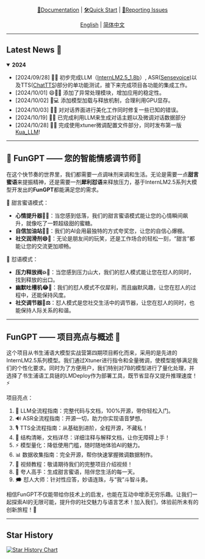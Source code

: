 <div align="center">
  <!-- <img src="Assets/image/FunGPT-logo.svg" width="450"/> -->

[📘Documentation](https://github.com/Alannikos/FunGPT) |
[🛠️Quick Start](https://github.com/Alannikos/FunGPT) |
[🤔Reporting Issues](https://github.com/Alannikos/FunGPT/issues)

  [English](README_en.md) | [简体中文](README_zh.md)
</div>

______________________________________________________________________

## Latest News 🎉

<details open>
<summary><b>2024</b></summary>

- \[2024/09/28\] 👋👋 初步完成LLM（[InternLM2.5_1.8b](https://huggingface.co/internlm/internlm2_5-1_8b-chat)）, ASR([Sensevoice](https://www.modelscope.cn/models/iic/sensevoicesmall))以及TTS([ChatTTS](https://huggingface.co/2Noise/ChatTTS))部分的单功能测试，接下来完成项目各功能的集成工作。
- \[2024/10/01\] 😄🐍✨ 添加了异常处理模块，增加应用的稳定性。
- \[2024/10/02\] 🚀💻 添加模型加载与释放机制，合理利用GPU显存。
- \[2024/10/03\] 🎨🐞 对对话界面进行美化工作同时修复一些已知的错误。
- \[2024/10/19\] 🎉💬 已完成利用LLM来生成对话主题以及微调对话数据部分
- \[2024/10/28\] 🎈🥳 完成使用xtuner微调配置文件部分，同时发布第一版[Kua_LLM](https://huggingface.co/Alannikos768/Kua_LLM)!


</details>

_____________________________________________________________________


## 🌈 FunGPT —— 您的智能情感调节师🍹

在这个快节奏的世界里，我们都需要一点调味剂来调和生活。无论是需要一点**甜言蜜语**来提振精神，还是需要一剂**犀利怼语**来释放压力，基于InternLM2.5系列大模型开发出的**FunGPT**都能满足您的需求。

🍬 甜言蜜语模式：

- **心情提升器🌟✨**：当您感到低落，我们的甜言蜜语模式能让您的心情瞬间飙升，就像吃了一颗超级甜的蜜糖。
- **自信加油站💪🌈**：我们的AI会用最独特的方式夸奖您，让您的自信心爆棚。
- **社交润滑剂😄🤝**：无论是朋友间的玩笑，还是工作场合的轻松一刻，“甜言”都能让您的交流更加顺畅。

🔪 怼语模式：

- **压力释放阀💥😤**：当您感到压力山大，我们的怼人模式能让您在怼人的同时，找到释放的出口。
- **幽默吐槽机😂👅**：我们的怼人模式不仅犀利，而且幽默风趣，让您在怼人的过程中，还能保持风度。
- **社交调节器🤝⚖️**：怼人模式是您社交生活中的调节器，让您在怼人的同时，也能保持人际关系的和谐。
_____________________________________________________________________


## FunGPT —— 项目亮点与概述 🌟

这个项目从书生浦语大模型实战营第四期项目孵化而来，采用的是先进的InternLM2.5系列模型。我们通过Xtuner进行指令和全量微调，使模型能够满足我们的个性化要求。同时为了方便用户，我们特别对7B的模型进行了量化处理，并选择了书生浦语工具链的LMDeploy作为部署工具，既节省显存又提升推理速度！⚡

项目亮点：
  1. 📖 LLM全流程指南：完整代码与文档，100%开源，带你轻松入门。
  2. 🔊 ASR全流程指南：开源一切，助力你实现语音梦想。
  3. 🎙️ TTS全流程指南：从基础到进阶，全程开源，不藏私！
  4. 📂 结构清晰，文档详尽：详细注释与解释文档，让你无障碍上手！
  5. ⚡ 模型量化：降低使用门槛，随时随地体验AI的魅力。
  6. 📊 数据收集指南：完全开源，帮你快速掌握微调数据制作。
  7. 🎥 视频教程：敬请期待我们的完整项目介绍视频！
  8. 🤗 夸人高手：生成甜言蜜语，陪伴您生活的每一天。
  9. 🗯️ 怼人大师：针对性应答，妙语连珠，与“我”斗智斗勇。


相信FunGPT不仅能带给你技术上的启发，也能在互动中增添无穷乐趣。让我们一起探索AI的无限可能，提升你的社交魅力与语言艺术！加入我们，体验前所未有的创新旅程！🌟

_____________________________________________________________________


## Star History

[![Star History Chart](https://api.star-history.com/svg?repos=Alannikos/FunGPT&type=Date)](https://star-history.com/#Alannikos/FunGPT&Date)